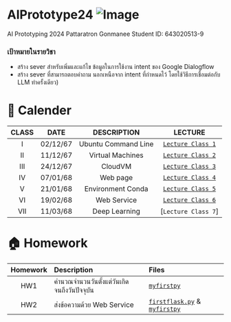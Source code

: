 # AIPrototype24 ![Image](https://github.com/user-attachments/assets/5c37483c-1201-43f5-9b5b-5e67414f2db2)
AI Prototyping 2024 Pattaratron Gonmanee Student ID: 643020513-9
### เป้าหมายในรายวิชา
- สร้าง sever สําหรับเพิ่มและแก้ไข ข้อมูลในการใช้งาน intent ของ Google Dialogflow
- สร้าง sever ที่สามารถตอบคําถาม นอกเหนือจาก intent ที่กําหนดไว้ โดยใช้วิธีการเชื่อมต่อกับ LLM
ทำครั้งเดียว)
# 📆 Calender
|  CLASS  |    DATE    |      DESCRIPTION      |             LECTURE             | 
|:-------:|:----------:|:---------------------:|:-------------------------------:|
|   I     |  02/12/67  | Ubuntu Command Line   | [`Lecture Class 1`](https://github.com/Pattaratron/AIPrototype24/blob/main/Lecture%20Class%201.md)  |
|   II    |  11/12/67  | Virtual Machines      | [`Lecture Class 2`](https://github.com/Pattaratron/AIPrototype24/blob/main/Lecture%20Class%202.md) |
|   III   |  24/12/67  | CloudVM               | [`Lecture Class 3`](https://github.com/Pattaratron/AIPrototype24/blob/main/Lecture%20Class%203.md)|
|   IV    |  07/01/68  | Web page              | [`Lecture Class 4`](https://github.com/Pattaratron/AIPrototype24/blob/main/Lecture%20Class%204.md) |
|   V     |  21/01/68  | Environment Conda     | [`Lecture Class 5`](https://github.com/Pattaratron/AIPrototype24/blob/main/Lecture%20Class%205.md)  |
|   VI    |  19/02/68  | Web Service           | [`Lecture Class 6`](https://github.com/Pattaratron/AIPrototype24/blob/main/Lecture%20Class%206.md) |
|   VII   |  11/03/68  | Deep Learning         | [`Lecture Class 7`]|

# 🏠 Homework
| Homework | Description | Files |
|:--------:|:-----------|:------|
| HW1 | คำนวณจำนวนวันตั้งแต่วันเกิดจนถึงวันปัจจุบัน | [`myfirstpy`](https://github.com/Pattaratron/AIPrototype24/blob/main/myfirstpy.py)  |
| HW2 | ส่งข้อความด้วย Web Service | [`firstflask.py`](https://github.com/Pattaratron/AIPrototype24/blob/main/firstflask.py) & [`myfirstpy`](https://github.com/Pattaratron/AIPrototype24/blob/main/call_web_service.py) |
